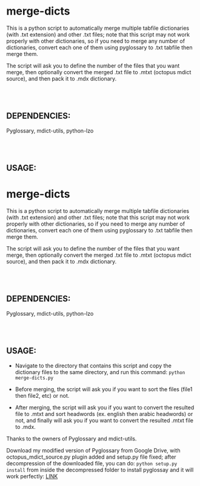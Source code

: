 # merge-dicts

This is a python script to automatically merge multiple tabfile dictionaries (with .txt extension) and other .txt files; note that this script may not work properly with other dictionaries, so if you need to merge any number of dictionaries, convert each one of them using pyglossary to .txt tabfile then merge them.

The script will ask you to define the number of the files that you want merge, then optionally convert the merged .txt file to .mtxt (octopus mdict source), and then pack it to .mdx dictionary.

<br />
<br />

## DEPENDENCIES:

Pyglossary, mdict-utils, python-lzo

<br />
<br />

## USAGE:

# merge-dicts


This is a python script to automatically merge multiple tabfile dictionaries (with .txt extension) and other .txt files; note that this script may not work properly with other dictionaries, so if you need to merge any number of dictionaries, convert each one of them using pyglossary to .txt tabfile then merge them.


The script will ask you to define the number of the files that you want merge, then optionally convert the merged .txt file to .mtxt (octopus mdict source), and then pack it to .mdx dictionary.


<br />
<br />


## DEPENDENCIES:


Pyglossary, mdict-utils, python-lzo


<br />
<br />


## USAGE:


- Navigate to the directory that contains this script and copy the dictionary files to the same directory, and  run this command: `python merge-dicts.py`


- Before merging, the script will ask you if you want to sort the files (file1 then file2, etc) or not.


- After merging, the script will ask you if you want to convert the resulted file to .mtxt and sort headwords (ex. english then arabic headwords) or not, and finally will ask you if you want to convert the resulted .mtxt file to .mdx.




Thanks to the owners of Pyglossary and mdict-utils.


Download my modified version of Pyglossary from Google Drive, with octopus_mdict_source.py plugin added and setup.py file fixed; after decompression of the downloaded file, you can do: `python setup.py install` from inside the decompressed folder to install pyglossay and it will work perfectly: [LINK](https://drive.google.com/open?id=1foGOqZGtbVgG65zlEk2hXMPXKSQyNuIX)
